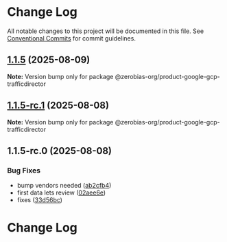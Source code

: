 # Change Log

All notable changes to this project will be documented in this file.
See [Conventional Commits](https://conventionalcommits.org) for commit guidelines.

## [1.1.5](https://github.com/zerobias-org/product/compare/@zerobias-org/product-google-gcp-trafficdirector@1.1.5-rc.1...@zerobias-org/product-google-gcp-trafficdirector@1.1.5) (2025-08-09)

**Note:** Version bump only for package @zerobias-org/product-google-gcp-trafficdirector





## [1.1.5-rc.1](https://github.com/zerobias-org/product/compare/@zerobias-org/product-google-gcp-trafficdirector@1.1.5-rc.0...@zerobias-org/product-google-gcp-trafficdirector@1.1.5-rc.1) (2025-08-08)

**Note:** Version bump only for package @zerobias-org/product-google-gcp-trafficdirector





## 1.1.5-rc.0 (2025-08-08)


### Bug Fixes

* bump vendors needed ([ab2cfb4](https://github.com/zerobias-org/product/commit/ab2cfb4a9cf2e3008e08b068f98011fec096c932))
* first data lets review ([02aee6e](https://github.com/zerobias-org/product/commit/02aee6e8c4f11675de7c63a00f4c8254a67a4dd7))
* fixes ([33d56bc](https://github.com/zerobias-org/product/commit/33d56bcaedf3fa5e3939a33c0fb57eda53539d05))





# Change Log
